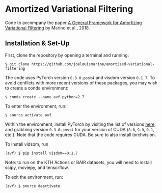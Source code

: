 # Amortized Variational Filtering

Code to accompany the paper [A General Framework for Amortizing Variational Filtering](http://joelouismarino.github.io/research/avf_workshop_paper.pdf) by Marino et al., 2018.

## Installation & Set-Up

First, clone the repository by opening a terminal and running:
```
$ git clone https://github.com/joelouismarino/amortized-variational-filtering
```
The code uses PyTorch version `0.3.0.post4` and visdom version `0.1.7`. To avoid conflicts with more recent versions of these packages, you may wish to create a conda environment:
```
$ conda create --name avf python=2.7
```
To enter the environment, run:
```
$ source activate avf
```
Within the environment, install PyTorch by visiting the list of versions [here](https://pytorch.org/previous-versions/), and grabbing version `0.3.0.post4` for your version of CUDA (`8.0`, `9.0`, `9.1`, etc.). Note that the code requires CUDA. Be sure to also install torchvision.

To install vidsom, run
```
(avf) $ pip install visdom==0.1.7
```
Note: to run on the KTH Actions or BAIR datasets, you will need to install scipy, moviepy, and tensorflow.

To exit the environment, run:
```
(avf) $ source deactivate
```
